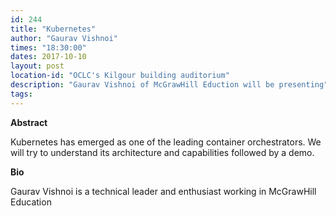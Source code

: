 ```yaml
---
id: 244
title: "Kubernetes"
author: "Gaurav Vishnoi"
times: "18:30:00"
dates: 2017-10-10
layout: post
location-id: "OCLC's Kilgour building auditorium"  
description: "Gaurav Vishnoi of McGrawHill Eduction will be presenting"
tags: 
---
```

 **Abstract**

 Kubernetes has emerged as one of the leading container orchestrators. We will try to understand its architecture and capabilities followed by a demo.

**Bio**

Gaurav Vishnoi is a technical leader and enthusiast working in McGrawHill Education
